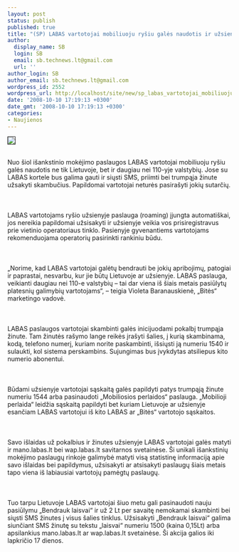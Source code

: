 ```yaml
---
layout: post
status: publish
published: true
title: "(SP) LABAS vartotojai mobiliuoju ryšiu galės naudotis ir užsienyje"
author:
  display_name: SB
  login: SB
  email: sb.technews.lt@gmail.com
  url: ''
author_login: SB
author_email: sb.technews.lt@gmail.com
wordpress_id: 2552
wordpress_url: http://localhost/site/new/sp_labas_vartotojai_mobiliuoju_rysiu_gales_naudotis_ir_uzsienyje/
date: '2008-10-10 17:19:13 +0300'
date_gmt: '2008-10-10 17:19:13 +0300'
categories:
- Naujienos
---
```

<div class="imgright"><img src="http://img98.imageshack.us/img98/5492/logobitept9.png" border="1"></div>
<p><br>Nuo šiol išankstinio mokėjimo paslaugos LABAS vartotojai mobiliuoju ryšiu galės naudotis ne tik Lietuvoje, bet ir daugiau nei 110-yje valstybių. Jose su LABAS kortele bus galima gauti ir siųsti SMS, priimti bei trumpąja žinute užsakyti skambučius. Papildomai vartotojai neturės pasirašyti jokių sutarčių.<br />
<br><br />
<br>LABAS vartotojams ryšio užsienyje paslauga (roaming) įjungta automatiškai, jos nereikia papildomai užsisakyti ir užsienyje veikia vos prisiregistravus prie vietinio operatoriaus tinklo. Pasienyje gyvenantiems vartotojams rekomenduojama operatorių pasirinkti rankiniu būdu.<br />
<br><br />
<br>„Norime, kad LABAS vartotojai galėtų bendrauti be jokių apribojimų, patogiai ir paprastai, nesvarbu, kur jie būtų Lietuvoje ar užsienyje. LABAS paslauga, veikianti daugiau nei 110-e valstybių – tai dar viena iš šiais metais pasiūlytų platesnių galimybių vartotojams“, – teigia Violeta Baranauskienė, „Bitės“ marketingo vadovė.<br />
<br><br />
<br>LABAS paslaugos vartotojai skambinti galės inicijuodami pokalbį trumpąja žinute. Tam žinutės rašymo lange reikės įrašyti šalies, į kurią skambinama, kodą, telefono numerį, kuriam norite paskambinti, išsiųsti ją numeriu 1540 ir sulaukti, kol sistema perskambins. Sujungimas bus įvykdytas atsiliepus kito numerio abonentui.<br />
<br><br />
<br>Būdami užsienyje vartotojai sąskaitą galės papildyti patys trumpąją žinute numeriu 1544 arba pasinaudoti „Mobiliosios perlaidos“ paslauga. „Mobilioji perlaida“ leidžia sąskaitą papildyti bet kuriam Lietuvoje ar užsienyje esančiam LABAS vartotojui iš kito LABAS ar „Bitės“ vartotojo sąskaitos.<br />
<br><br />
<br>Savo išlaidas už pokalbius ir žinutes užsienyje LABAS vartotojai galės matyti ir mano.labas.lt bei wap.labas.lt savitarnos svetainėse. Ši unikali išankstinių mokėjimo paslaugų rinkoje galimybė matyti visą statistinę informaciją apie savo išlaidas bei papildymus, užsisakyti ar atsisakyti paslaugų šiais metais tapo viena iš labiausiai vartotojų pamėgtų paslaugų.<br />
<br><br />
<br>Tuo tarpu Lietuvoje LABAS vartotojai šiuo metu gali pasinaudoti nauju pasiūlymu „Bendrauk laisvai“ ir už 2 Lt per savaitę nemokamai skambinti bei siųsti SMS žinutes į visus šalies tinklus. Užsisakyti „Bendrauk laisvai“ galima siunčiant SMS žinutę su tekstu „laisvai“ numeriu 1500 (kaina 0,15Lt) arba apsilankius mano.labas.lt ar wap.labas.lt svetainėse. Ši akcija galios iki lapkričio 17 dienos.<br />
<br></p>

